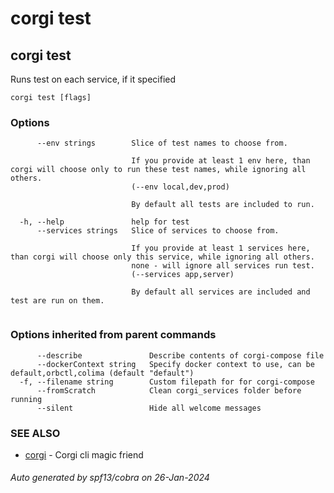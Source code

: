 # corgi test

## corgi test

Runs test on each service, if it specified

```
corgi test [flags]
```

### Options

```
      --env strings        Slice of test names to choose from.
                           
                           If you provide at least 1 env here, than corgi will choose only to run these test names, while ignoring all others.
                           (--env local,dev,prod)
                           
                           By default all tests are included to run.
                           		
  -h, --help               help for test
      --services strings   Slice of services to choose from.
                           
                           If you provide at least 1 services here, than corgi will choose only this service, while ignoring all others.
                           none - will ignore all services run test.
                           (--services app,server)
                           
                           By default all services are included and test are run on them.
                           		
```

### Options inherited from parent commands

```
      --describe               Describe contents of corgi-compose file
      --dockerContext string   Specify docker context to use, can be default,orbctl,colima (default "default")
  -f, --filename string        Custom filepath for for corgi-compose
      --fromScratch            Clean corgi_services folder before running
      --silent                 Hide all welcome messages
```

### SEE ALSO

* [corgi](corgi)	 - Corgi cli magic friend

###### Auto generated by spf13/cobra on 26-Jan-2024
